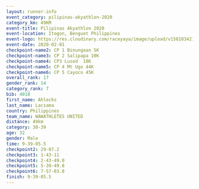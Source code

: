 ```yaml
--- 
layout: runner-info 
event_category: pilipinas-akyathlon-2020 
category_km: 49KM 
event-title: Pilipinas Akyathlon 2020 
event-location: Itogon, Benguet Philippines 
event-logo: https://res.cloudinary.com/raceyaya/image/upload/v1581034212/logo/ph-akyathlon_ldmu3f.png 
event-date: 2020-02-01 
checkpoint-name2: CP 1 Binungaan 5K 
checkpoint-name3: CP 2 Salipapa 10K 
checkpoint-name4: CP3 Lusod  18K 
checkpoint-name5: CP 4 Mt Ugo 44K 
checkpoint-name6: CP 5 Cayoco 45K 
overall_rank: 17
gender_rank: 14
category_rank: 7
bib: 4018
first_name: Ahlecks
last_name: Lacsama
country: Philippines
team_name: WAWATHLETES UNITED
distance: 49km
category: 30-39
age: 32
gender: Male
time: 9-39-05.5
checkpoint2: 29-07.2
checkpoint3: 1-43-11
checkpoint4: 2-43-49.0
checkpoint5: 5-39-49.8
checkpoint6: 7-57-03.8
finish: 9-39-05.5
--- 
```

